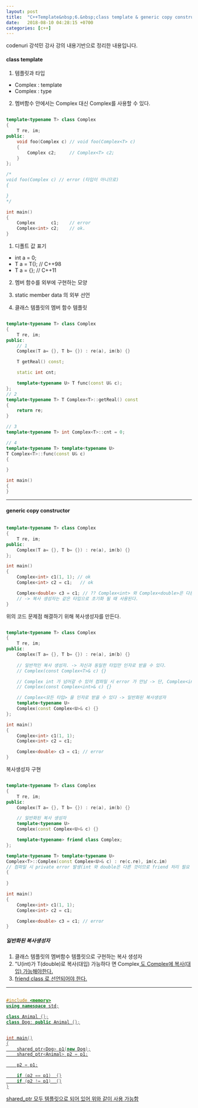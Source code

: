 ```yaml
---
layout: post
title:  "C++Template&nbsp;6.&nbsp;class template & generic copy constructor"
date:   2018-08-10 04:28:15 +0700
categories: [c++]
---
```


codenuri 강석민 강사 강의 내용기반으로 정리한 내용입니다.

#### class template

1. 템플릿과 타입
 - Complex : template
 - Complex<T> : type

2. 멤버함수 안에서는 Complex<T> 대신 Complex를 사용할 수 있다.

```cpp

template<typename T> class Complex
{
    T re, im;
public:
    void foo(Complex c) // void foo(Complex<T> c)
    {
        Complex c2;     // Complex<T> c2;
    }
};

/*
void foo(Complex c) // error (타입이 아니므로)
{

}
*/

int main()
{
    Complex      c1;    // error
    Complex<int> c2;    // ok.
}

```

1. 디폴트 값 표기
 - int a = 0;
 - T a = T(); // C++98
 - T a = {};  // C++11

2. 멤버 함수를 외부에 구현하는 모양

3. static member data 의 외부 선언

4. 클래스 템플릿의 멤버 함수 템플릿

```cpp

template<typename T> class Complex
{
    T re, im;
public:
    // 1
    Complex(T a= {}, T b= {}) : re(a), im(b) {}

    T getReal() const;

    static int cnt;

    template<typename U> T func(const U& c);
};
// 2
template<typename T> T Complex<T>::getReal() const
{
    return re;
}

// 3
template<typename T> int Complex<T>::cnt = 0;

// 4
template<typename T> template<typename U>
T Complex<T>::func(const U& c)
{

}

int main()
{
}

```

---

#### generic copy constructor

```cpp

template<typename T> class Complex
{
    T re, im;
public:
    Complex(T a= {}, T b= {}) : re(a), im(b) {}
};

int main()
{
    Complex<int> c1(1, 1); // ok
    Complex<int> c2 = c1;   // ok

    Complex<double> c3 = c1; // ?? Complex<int> 와 Complex<double>은 다른 타입
    // -> 복사 생성자는 같은 타입으로 초기화 될 때 사용된다.
}

```

위의 코드 문제점 해결하기 위해 복사생성자를 만든다.

```cpp

template<typename T> class Complex
{
    T re, im;
public:
    Complex(T a= {}, T b= {}) : re(a), im(b) {}
    
    // 일반적인 복사 생성자. -> 자신과 동일한 타입만 인자로 받을 수 있다.
    // Complex(const Complex<T>& c) {}

	// Complex int 가 넘어갈 수 있어 컴파일 시 error 가 안남 -> 단, Complex<int> 만 인자로 받을 수 있다.
    // Complex(const Complex<int>& c) {}

	// Complex<모든 타입> 을 인자로 받을 수 있다 -> 일반화된 복사생성자
	template<typename U>
	Complex(const Complex<U>& c) {}
};

int main()
{
    Complex<int> c1(1, 1);
    Complex<int> c2 = c1;

    Complex<double> c3 = c1; // error
}

```

복사생성자 구현

```cpp

template<typename T> class Complex
{
    T re, im;
public:
    Complex(T a= {}, T b= {}) : re(a), im(b) {}

	// 일반화된 복사 생성자
	template<typename U>
	Complex(const Complex<U>& c) {}

	template<typename> friend class Complex;
};

template<typename T> template<typename U>
Complex<T>::Complex(const Complex<U>& c) : re(c.re), im(c.im)
// 컴파일 시 private error 발생(int 와 double은 다른 것이므로 friend 처리 필요
{
	
}

int main()
{
    Complex<int> c1(1, 1);
    Complex<int> c2 = c1;

    Complex<double> c3 = c1; // error
}

```

##### 일반화된 복사생성자

1. 클래스 템플릿의 멤버함수 템플릿으로 구현하는 복사 생성자
2. "U(int)가 T(double)로 복사(대입) 가능하다 면 Complex<U> 도 Complex<T>에 복사(대입) 가능해야한다.
3. friend class 로 선언되어야 한다.

---

```cpp

#include <memory>
using namespace std;

class Animal {};
class Dog: public Animal {};


int main()
{
    shared_ptr<Dog> p1(new Dog);
	shared_ptr<Animal> p2 = p1;

	p2 = p1;

	if (p2 == p1)  {}
	if (p2 != p1)  {}
}

```

shared_ptr 모두 템플릿으로 되어 있어 위와 같이 사용 가능함

